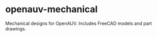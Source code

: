 openauv-mechanical
==================

Mechanical designs for OpenAUV. Includes FreeCAD models and part drawings.
